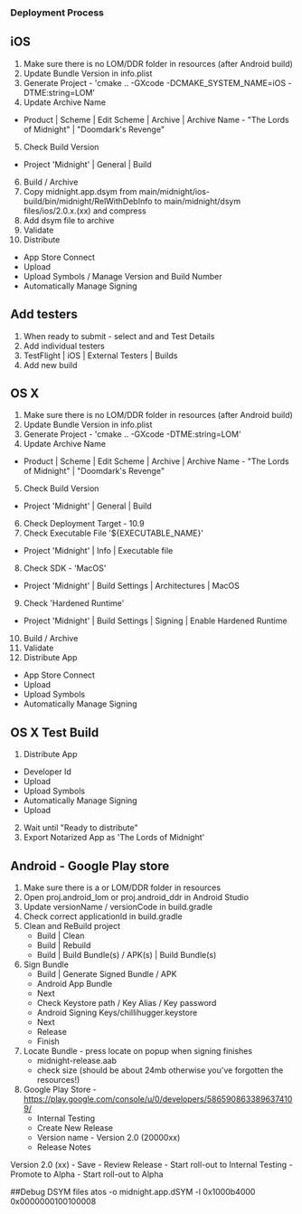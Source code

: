 ### Deployment Process

## iOS
1. Make sure there is no LOM/DDR folder in resources (after Android build)
2. Update Bundle Version in info.plist
3. Generate Project - 'cmake .. -GXcode -DCMAKE_SYSTEM_NAME=iOS -DTME:string=LOM'
4. Update Archive Name
  - Product | Scheme | Edit Scheme | Archive | Archive Name - "The Lords of Midnight" | "Doomdark's Revenge"
5. Check Build Version
  - Project 'Midnight' | General | Build
6. Build / Archive
7. Copy midnight.app.dsym from main/midnight/ios-build/bin/midnight/RelWithDebInfo to main/midnight/dsym files/ios/2.0.x.(xx) and compress
8. Add dsym file to archive
9. Validate
10. Distribute
  - App Store Connect
  - Upload
  - Upload Symbols / Manage Version and Build Number
  - Automatically Manage Signing


## Add testers
1. When ready to submit - select and and Test Details
2. Add individual testers
3. TestFlight | iOS | External Testers | Builds
4. Add new build

## OS X
1. Make sure there is no LOM/DDR folder in resources (after Android build)
2. Update Bundle Version in info.plist
3. Generate Project - 'cmake .. -GXcode -DTME:string=LOM'
4. Update Archive Name
  - Product | Scheme | Edit Scheme | Archive | Archive Name - "The Lords of Midnight" | "Doomdark's Revenge"
5. Check Build Version
  - Project 'Midnight' | General | Build
6. Check Deployment Target - 10.9
7. Check Executable File '${EXECUTABLE_NAME}'
  - Project 'Midnight' | Info | Executable file
8. Check SDK - 'MacOS'
  - Project 'Midnight' | Build Settings | Architectures | MacOS
9. Check 'Hardened Runtime'
  - Project 'Midnight' | Build Settings | Signing | Enable Hardened Runtime
10. Build / Archive
11. Validate
12. Distribute App
  - App Store Connect
  - Upload
  - Upload Symbols
  - Automatically Manage Signing

## OS X Test Build
1. Distribute App
  - Developer Id
  - Upload
  - Upload Symbols
  - Automatically Manage Signing
  - Upload
2. Wait until "Ready to distribute"
3. Export Notarized App as 'The Lords of Midnight'

## Android - Google Play store
1. Make sure there is a or LOM/DDR folder in resources 
2. Open proj.android_lom or proj.android_ddr in Android Studio
3. Update versionName / versionCode in build.gradle
4. Check correct applicationId in build.gradle
5. Clean and ReBuild project 
    - Build | Clean
    - Build | Rebuild
    - Build | Build Bundle(s) / APK(s) | Build Bundle(s)
8. Sign Bundle
    - Build | Generate Signed Bundle / APK
    - Android App Bundle
    - Next
    - Check Keystore path / Key Alias / Key password
    - Android Signing Keys/chillihugger.keystore
    - Next
    - Release
    - Finish
9. Locate Bundle - press locate on popup when signing finishes
    - midnight-release.aab
    - check size (should be about 24mb otherwise you've forgotten the resources!)
10. Google Play Store - https://play.google.com/console/u/0/developers/5865908633896374109/
    - Internal Testing
    - Create New Release
    - Version name - Version 2.0 (20000xx)
    - Release Notes
<en-GB>
Version 2.0 (xx)
</en-GB>
    - Save
    - Review Release
    - Start roll-out to Internal Testing
    - Promote to Alpha
    - Start roll-out to Alpha


##Debug DSYM files
atos -o midnight.app.dSYM -l 0x1000b4000 0x0000000100100008
